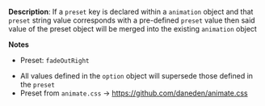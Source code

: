 __Description__: If a `preset` key is declared within a `animation` object and that `preset` string value corresponds with a pre-defined `preset` value then said value of the preset object will be merged into the existing `animation` object

__Notes__

+ Preset: `fadeOutRight`
- All values defined in the `option` object will supersede those defined in the `preset`
- Preset from `animate.css` -> https://github.com/daneden/animate.css